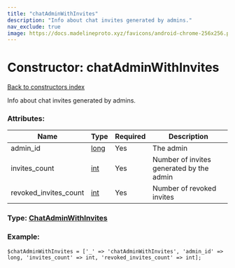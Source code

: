 ```yaml
---
title: "chatAdminWithInvites"
description: "Info about chat invites generated by admins."
nav_exclude: true
image: https://docs.madelineproto.xyz/favicons/android-chrome-256x256.png
---
```

# Constructor: chatAdminWithInvites  
[Back to constructors index](/API_docs/constructors/index.html)



Info about chat invites generated by admins.

### Attributes:

| Name     |    Type       | Required | Description |
|----------|---------------|----------|-------------|
|admin\_id|[long](/API_docs/types/long.html) | Yes|The admin|
|invites\_count|[int](/API_docs/types/int.html) | Yes|Number of invites generated by the admin|
|revoked\_invites\_count|[int](/API_docs/types/int.html) | Yes|Number of revoked invites|



### Type: [ChatAdminWithInvites](/API_docs/types/ChatAdminWithInvites.html)


### Example:

```
$chatAdminWithInvites = ['_' => 'chatAdminWithInvites', 'admin_id' => long, 'invites_count' => int, 'revoked_invites_count' => int];
```  

